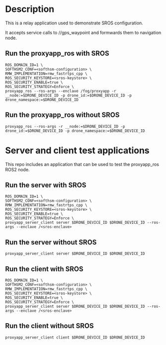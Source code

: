 # Description

This is a relay application used to demonstrate SROS configuration.

It accepts service calls to /<namespace>/gps_waypoint and formwards them to navigation node.

## Run the proxyapp_ros with SROS
```
ROS_DOMAIN_ID=1 \
SOFTHSM2_CONF=<softhsm-configuration> \
RMW_IMPLEMENTATION=rmw_fastrtps_cpp \
ROS_SECURITY_KEYSTORE=<sros-keystore> \
ROS_SECURITY_ENABLE=true \
ROS_SECURITY_STRATEGY=Enforce \
proxyapp_ros --ros-args --enclave /fog/proxyapp -r __node:=$DRONE_DEVICE_ID -p drone_id:=$DRONE_DEVICE_ID -p drone_namespace:=$DRONE_DEVICE_ID
```

## Run the proxyapp_ros without SROS
```
proxyapp_ros --ros-args -r __node:=$DRONE_DEVICE_ID -p drone_id:=$DRONE_DEVICE_ID -p drone_namespace:=$DRONE_DEVICE_ID
```

# Server and client test applications

This repo includes an application that can be used to test the proxyapp_ros ROS2 node.

## Run the server with SROS
```
ROS_DOMAIN_ID=1 \
SOFTHSM2_CONF=<softhsm-configuration> \
RMW_IMPLEMENTATION=rmw_fastrtps_cpp \
ROS_SECURITY_KEYSTORE=<sros-keystore> \
ROS_SECURITY_ENABLE=true \
ROS_SECURITY_STRATEGY=Enforce \
proxyapp_server_client server $DRONE_DEVICE_ID $DRONE_DEVICE_ID --ros-args --enclave /<sros-enclave>
```

## Run the server without SROS
```
proxyapp_server_client server $DRONE_DEVICE_ID $DRONE_DEVICE_ID
```

## Run the client with SROS
```
ROS_DOMAIN_ID=1 \
SOFTHSM2_CONF=<softhsm-configuration> \
RMW_IMPLEMENTATION=rmw_fastrtps_cpp \
ROS_SECURITY_KEYSTORE=<sros-keystore> \
ROS_SECURITY_ENABLE=true \
ROS_SECURITY_STRATEGY=Enforce \
proxyapp_server_client server $DRONE_DEVICE_ID $DRONE_DEVICE_ID --ros-args --enclave /<sros-enclave>
```

## Run the client without SROS
```
proxyapp_server_client client $DRONE_DEVICE_ID $DRONE_DEVICE_ID
```
